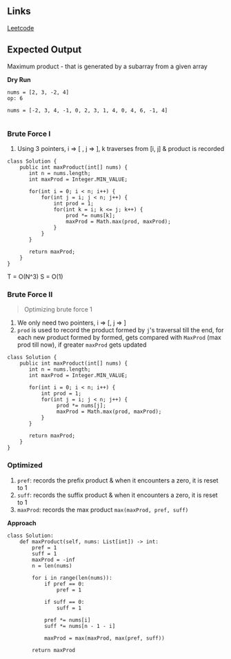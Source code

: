 ## Links
[Leetcode](https://leetcode.com/problems/maximum-product-subarray)

## Expected Output
Maximum product - that is generated by a subarray from a given array 

**Dry Run**
```
nums = [2, 3, -2, 4]
op: 6

nums = [-2, 3, 4, -1, 0, 2, 3, 1, 4, 0, 4, 6, -1, 4]


```

### Brute Force I
1. Using 3 pointers, i => [ , j => ], k traverses from [i, j] & product is recorded

```
class Solution {
    public int maxProduct(int[] nums) {
       int n = nums.length; 
       int maxProd = Integer.MIN_VALUE;

       for(int i = 0; i < n; i++) {
           for(int j = i; j < n; j++) {
               int prod = 1;
               for(int k = i; k <= j; k++) {
                   prod *= nums[k];
                   maxProd = Math.max(prod, maxProd);
               }
           }
       } 

       return maxProd;
    }
}
```
T = O(N^3)
S = O(1)

### Brute Force II
> Optimizing brute force 1
1. We only need two pointers, i => [, j => ]
2. `prod` is used to record the product formed by `j`'s traversal till the end, for each new product formed by formed, gets compared with `MaxProd` (max prod till now), if greater `maxProd` gets updated

```
class Solution {
    public int maxProduct(int[] nums) {
       int n = nums.length; 
       int maxProd = Integer.MIN_VALUE;

       for(int i = 0; i < n; i++) {
           int prod = 1;
           for(int j = i; j < n; j++) {
                prod *= nums[j];
                maxProd = Math.max(prod, maxProd);
           }
       } 

       return maxProd;
    }
}
```

### Optimized
1. `pref`: records the prefix product & when it encounters a zero, it is reset to 1 
2. `suff`: records the suffix product & when it encounters a zero, it is reset to 1
3. `maxProd`: records the max product `max(maxProd, pref, suff)` 

**Approach**
```
class Solution:
    def maxProduct(self, nums: List[int]) -> int:
        pref = 1
        suff = 1
        maxProd = -inf
        n = len(nums)

        for i in range(len(nums)):
            if pref == 0:
                pref = 1

            if suff == 0:
                suff = 1
            
            pref *= nums[i]
            suff *= nums[n - 1 - i]
            
            maxProd = max(maxProd, max(pref, suff))
        
        return maxProd
```